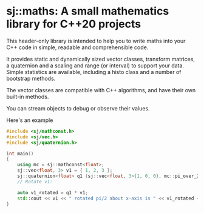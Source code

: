 # sj::maths: A small mathematics library for C++20 projects

This header-only library is intended to help you to write maths into
your C++ code in simple, readable and comprehensible code.

It provides static and dynamically sized vector classes, transform
matrices, a quaternion and a scaling and range (or interval) to
support your data. Simple statistics are available, including a histo
class and a number of bootstrap methods.

The vector classes are compatible with C++ algorithms, and have their
own built-in methods.

You can stream objects to debug or observe their values.

Here's an example

```c++
#include <sj/mathconst.h>
#include <sj/vec.h>
#include <sj/quaternion.h>

int main()
{
    using mc = sj::mathconst<float>;
    sj::vec<float, 3> v1 = { 1, 2, 3 };
    sj::quaternion<float> q1 (sj::vec<float, 3>{1, 0, 0}, mc::pi_over_2);
    // Rotate v1:

    auto v1_rotated = q1 * v1;
    std::cout << v1 << " rotated pi/2 about x-axis is " << v1_rotated << "\n";
}
```